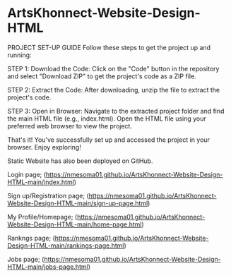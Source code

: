 # ArtsKhonnect-Website-Design-HTML

PROJECT SET-UP GUIDE
Follow these steps to get the project up and running:

STEP 1: Download the Code: Click on the "Code" button in the repository and select "Download ZIP" to get the project's code as a ZIP file.

STEP 2: Extract the Code: After downloading, unzip the file to extract the project's code.

STEP 3: Open in Browser: Navigate to the extracted project folder and find the main HTML file (e.g., index.html). Open the HTML file using your preferred web browser to view the project.

That's it! You've successfully set up and accessed the project in your browser. Enjoy exploring!

Static Website has also been deployed on GitHub. 

Login page; (https://nmesoma01.github.io/ArtsKhonnect-Website-Design-HTML-main/index.html)

Sign up/Registration page; (https://nmesoma01.github.io/ArtsKhonnect-Website-Design-HTML-main/sign-up-page.html)

My Profile/Homepage; (https://nmesoma01.github.io/ArtsKhonnect-Website-Design-HTML-main/home-page.html)

Rankngs page; (https://nmesoma01.github.io/ArtsKhonnect-Website-Design-HTML-main/rankings-page.html)

Jobs page; (https://nmesoma01.github.io/ArtsKhonnect-Website-Design-HTML-main/jobs-page.html)
